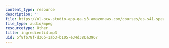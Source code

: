 ```yaml
---
content_type: resource
description: ''
file: https://ol-ocw-studio-app-qa.s3.amazonaws.com/courses/es-s41-speak-italian-with-your-mouth-full-spring-2012/5f8fb78fd36b1ab3b105e34d386a3967_ingredienti4.mp3
file_type: audio/mpeg
resourcetype: Other
title: ingredienti4.mp3
uid: 5f8fb78f-d36b-1ab3-b105-e34d386a3967
---
```

